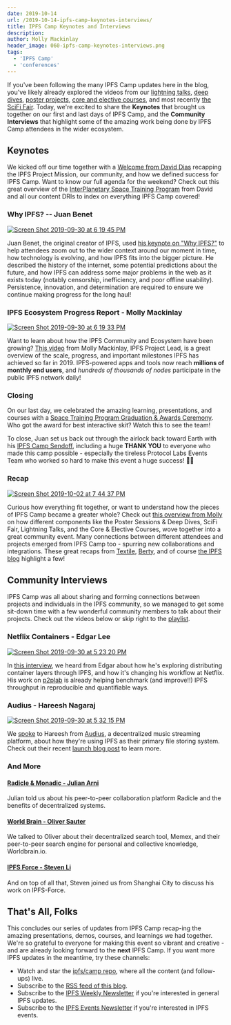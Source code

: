 ```yaml
---
date: 2019-10-14
url: /2019-10-14-ipfs-camp-keynotes-interviews/
title: IPFS Camp Keynotes and Interviews
description:
author: Molly Mackinlay
header_image: 060-ipfs-camp-keynotes-interviews.png
tags:
  - 'IPFS Camp'
  - 'conferences'
---
```


If you've been following the many IPFS Camp updates here in the blog, you've likely already explored the videos from our [lightning talks](https://github.com/ipfs/camp#%EF%B8%8F-lightning-talks), [deep dives](https://github.com/ipfs/camp#-deep-dives), [poster projects](https://github.com/ipfs/camp#-poster-projects), [core and elective courses](https://github.com/ipfs/camp#-core--elective-courses), and most recently [the SciFi Fair](https://github.com/ipfs/camp#-sci-fi-fair). Today, we're excited to share the **Keynotes** that brought us together on our first and last days of IPFS Camp, and the **Community Interviews** that highlight some of the amazing work being done by IPFS Camp attendees in the wider ecosystem.

## Keynotes

We kicked off our time together with a [Welcome from David Dias](https://www.youtube.com/watch?v=gUE5vhZoavQ&feature=youtu.be) recapping the IPFS Project Mission, our community, and how we defined success for IPFS Camp. Want to know our full agenda for the weekend? Check out this great overview of the [InterPlanetary Space Training Program](https://www.youtube.com/watch?v=AJvng8Z2W2I&feature=youtu.be) from David and all our content DRIs to index on everything IPFS Camp covered!

### Why IPFS? -- Juan Benet

[![Screen Shot 2019-09-30 at 6 19 45 PM](https://user-images.githubusercontent.com/618519/65927657-6e404b00-e3af-11e9-97f7-4ef38ed31de6.png)](https://www.youtube.com/watch?v=zE_WSLbqqvo&feature=youtu.be)

Juan Benet, the original creator of IPFS, used [his keynote on "Why IPFS?"](https://www.youtube.com/watch?v=zE_WSLbqqvo&feature=youtu.be) to help attendees zoom out to the wider context around our moment in time, how technology is evolving, and how IPFS fits into the bigger picture. He described the history of the internet, some potential predictions about the future, and how IPFS can address some major problems in the web as it exists today (notably censorship, inefficiency, and poor offline usability). Persistence, innovation, and determination are required to ensure we continue making progress for the long haul!

### IPFS Ecosystem Progress Report - Molly Mackinlay

[![Screen Shot 2019-09-30 at 6 19 33 PM](https://user-images.githubusercontent.com/618519/65927659-700a0e80-e3af-11e9-9282-5c405c4ace1c.png)](https://www.youtube.com/watch?v=jpQnQbfhuBc&feature=youtu.be)

Want to learn about how the IPFS Community and Ecosystem have been growing? [This video](https://www.youtube.com/watch?v=jpQnQbfhuBc&feature=youtu.be) from Molly Mackinlay, IPFS Project Lead, is a great overview of the scale, progress, and important milestones IPFS has achieved so far in 2019. IPFS-powered apps and tools now reach **millions of monthly end users**, and _hundreds of thousands of nodes_ participate in the public IPFS network daily!

### Closing

On our last day, we celebrated the amazing learning, presentations, and courses with a [Space Training Program Graduation & Awards Ceremony](https://www.youtube.com/watch?v=INVQPepMMMU&feature=youtu.be). Who got the award for best interactive skit? Watch this to see the team!

To close, Juan set us back out through the airlock back toward Earth with his [IPFS Camp Sendoff](https://youtu.be/HDc7kEYHang), including a huge **THANK YOU** to everyone who made this camp possible - especially the tireless Protocol Labs Events Team who worked so hard to make this event a huge success! 🙏👏

### Recap

[![Screen Shot 2019-10-02 at 7 44 37 PM](https://user-images.githubusercontent.com/618519/66095633-163f4b00-e54d-11e9-9963-bd68c23742d6.png)](https://youtu.be/cQJXnJDbXv4)

Curious how everything fit together, or want to understand how the pieces of IPFS Camp became a greater whole? Check out [this overview from Molly](https://youtu.be/cQJXnJDbXv4) on how different components like the Poster Sessions & Deep Dives, SciFi Fair, Lightning Talks, and the Core & Elective Courses, wove together into a great community event. Many connections between different attendees and projects emerged from IPFS Camp too - spurring new collaborations and integrations. These great recaps from [Textile](https://medium.com/textileio/ipfs-camp-2019-the-highlights-and-takeaways-2b3cb4f42513), [Berty](https://berty.tech/blog/ipfs-camp/), and of course [the IPFS blog](https://blog.ipfs.io/2019-07-08-ipfs-camp-recap/) highlight a few!

## Community Interviews

IPFS Camp was all about sharing and forming connections between projects and individuals in the IPFS community, so we managed to get some sit-down time with a few wonderful community members to talk about their projects. Check out the videos below or skip right to the [playlist](https://www.youtube.com/playlist?list=PLuhRWgmPaHtTwwGv30nKdhr3GiIAnhbyE).

### Netflix Containers - Edgar Lee

[![Screen Shot 2019-09-30 at 5 23 20 PM](https://user-images.githubusercontent.com/618519/65925910-890ec180-e3a7-11e9-8eb9-b632a4d3c146.png)](https://youtu.be/wNfk05D887M)

In [this interview](https://youtu.be/wNfk05D887M), we heard from Edgar about how he's exploring distributing container layers through IPFS, and how it's changing his workflow at Netflix. His work on [p2plab](https://github.com/Netflix/p2plab) is already helping benchmark (and improve!!) IPFS throughput in reproducible and quantifiable ways.

### Audius - Hareesh Nagaraj

[![Screen Shot 2019-09-30 at 5 32 15 PM](https://user-images.githubusercontent.com/618519/65926083-439ec400-e3a8-11e9-9b5b-c40f118e3258.png)](https://youtu.be/3pSV6ai6QUI)

We [spoke](https://youtu.be/3pSV6ai6QUI) to Hareesh from [Audius](https://audius.co/), a decentralized music streaming platform, about how they're using IPFS as their primary file storing system. Check out their recent [launch blog post](https://techcrunch.com/2019/09/24/audius-music/) to learn more.

### And More

#### [Radicle & Monadic - Julian Arni](https://youtu.be/UCDHMKC8Seg)

Julian told us about his peer-to-peer collaboration platform Radicle and the benefits of decentralized systems.

#### [World Brain - Oliver Sauter](https://youtu.be/e1YfSa2_Drc)

We talked to Oliver about their decentralized search tool, Memex, and their peer-to-peer search engine for personal and collective knowledge, Worldbrain.io.

#### [IPFS Force - Steven Li](https://youtu.be/KsMqesFi4Ac)

And on top of all that, Steven joined us from Shanghai City to discuss his work on IPFS-Force.

## That's All, Folks

This concludes our series of updates from IPFS Camp recap-ing the amazing presentations, demos, courses, and learnings we had together. We're so grateful to everyone for making this event so vibrant and creative - and are already looking forward to the **next** IPFS Camp. If you want more IPFS updates in the meantime, try these channels:

- Watch and star the [ipfs/camp repo](https://github.com/ipfs/camp/blob/master/README.md), where all the content (and follow-ups) live.
- Subscribe to the [RSS feed of this blog](https://blog.ipfs.io/index.xml).
- Subscribe to the [IPFS Weekly Newsletter](https://tinyletter.com/ipfsnewsletter) if you're interested in general IPFS updates.
- Subscribe to the [IPFS Events Newsletter](https://protocol.us20.list-manage.com/subscribe?u=62e1eb7f68461b5a2ab5c52e6&id=f3fed9af1d) if you're interested in IPFS events.
